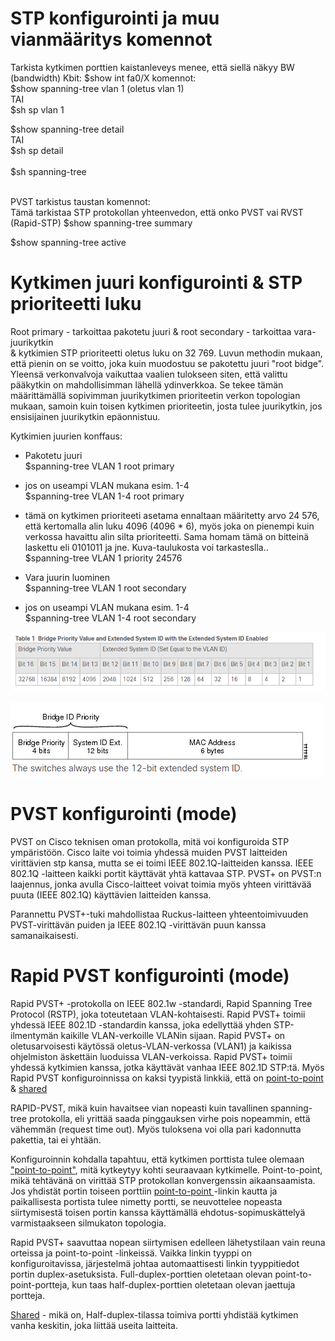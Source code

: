 # STP konfigurointi ja muu vianmääritys komennot

Tarkista kytkimen porttien kaistanleveys menee, että siellä näkyy BW (bandwidth) Kbit: $show int fa0/X
komennot: <br>
$show spanning-tree vlan 1 (oletus vlan 1) <br>
TAI <br>
$sh sp vlan 1 <br>

$show spanning-tree detail <br>
TAI <br>
$sh sp detail <br>
<br>
$sh spanning-tree<br><br>

PVST tarkistus taustan komennot:<br>
Tämä tarkistaa STP protokollan yhteenvedon, että onko PVST vai RVST (Rapid-STP)
$show spanning-tree summary<br>

$show spanning-tree active<br>

# Kytkimen juuri konfigurointi & STP prioriteetti luku

Root primary - tarkoittaa pakotetu juuri & root secondary - tarkoittaa vara-juurikytkin <br> & kytkimien STP prioriteetti oletus luku on 32 769. Luvun methodin mukaan, että pienin on se voitto, joka kuin muodostuu se pakotettu juuri "root bidge". Yleensä verkonvalvoja vaikuttaa vaalien tulokseen siten, että valittu pääkytkin on mahdollisimman lähellä ydinverkkoa. Se tekee tämän määrittämällä sopivimman juurikytkimen prioriteetin verkon topologian mukaan, samoin kuin toisen kytkimen prioriteetin, josta tulee juurikytkin, jos ensisijainen juurikytkin epäonnistuu.

Kytkimien juurien konffaus: <br>
- Pakotetu juuri <br>
$spanning-tree VLAN 1 root primary <br>

- jos on useampi VLAN mukana esim. 1-4 <br>
$spanning-tree VLAN 1-4 root primary <br>

- tämä on kytkimen prioriteeti asetama ennaltaan määritetty arvo 24 576, että kertomalla alin luku 4096 (4096 * 6), myös joka on pienempi kuin verkossa havaittu alin silta prioriteetti. Sama homam tämä on bitteinä laskettu eli 0101011 ja jne. Kuva-taulukosta voi tarkasteslla..<br>
$spanning-tree VLAN 1 priority 24576 <br>

- Vara juurin luominen <br>
$spanning-tree VLAN 1 root secondary <br>

- jos on useampi VLAN mukana esim. 1-4 <br>
$spanning-tree VLAN 1-4 root secondary <br>

![Alt text](images/Bridge-PriorityValues.PNG?raw=true)

![Alt text](images/BridgeId-12Bit.PNG?raw=true)

# PVST konfigurointi (mode)

PVST on Cisco teknisen oman protokolla, mitä voi konfiguroida STP ympäristöön. Cisco laite voi toimia yhdessä muiden PVST laitteiden virittävien stp kansa, mutta se ei toimi IEEE 802.1Q-laitteiden kanssa. IEEE 802.1Q -laitteen kaikki portit käyttävät yhtä kattavaa STP. PVST+ on PVST:n laajennus, jonka avulla Cisco-laitteet voivat toimia myös yhteen virittävää puuta (IEEE 802.1Q) käyttävien laitteiden kanssa.

Parannettu PVST+-tuki mahdollistaa Ruckus-laitteen yhteentoimivuuden PVST-virittävän puiden ja IEEE 802.1Q -virittävän puun kanssa samanaikaisesti.

# Rapid PVST konfigurointi (mode)

Rapid PVST+ -protokolla on IEEE 802.1w -standardi, Rapid Spanning Tree Protocol (RSTP), joka toteutetaan VLAN-kohtaisesti. Rapid PVST+ toimii yhdessä IEEE 802.1D -standardin kanssa, joka edellyttää yhden STP-ilmentymän kaikille VLAN-verkoille VLANin sijaan. Rapid PVST+ on oletusarvoisesti käytössä oletus-VLAN-verkossa (VLAN1) ja kaikissa ohjelmiston äskettäin luoduissa VLAN-verkoissa. Rapid PVST+ toimii yhdessä kytkimien kanssa, jotka käyttävät vanhaa IEEE 802.1D STP:tä. Myös Rapid PVST konfiguroinnissa on kaksi tyypistä linkkiä, että on <ins>point-to-point</ins> & <ins>shared</ins>

RAPID-PVST, mikä kuin havaitsee vian nopeasti kuin tavallinen spanning-tree protokolla, eli yrittää saada pinggauksen virhe pois nopeammin, että vähemmän (request time out). Myös tuloksena voi olla pari kadonnutta pakettia, tai ei yhtään.

Konfiguroinnin kohdalla tapahtuu, että kytkimen porttista tulee olemaan <ins>"point-to-point"</ins>, mitä kytkeytyy kohti seuraavaan kytkimelle. Point-to-point, mikä tehtävänä on virittää STP protokollan konvergenssin aikaansaamista. Jos yhdistät portin toiseen porttiin <ins> point-to-point </ins>-linkin kautta ja paikallisesta portista tulee nimetty portti, se neuvottelee nopeasta siirtymisestä toisen portin kanssa käyttämällä ehdotus-sopimuskättelyä varmistaakseen silmukaton topologia.

Rapid PVST+ saavuttaa nopean siirtymisen edelleen lähetystilaan vain reuna orteissa ja point-to-point -linkeissä. Vaikka linkin tyyppi on konfiguroitavissa, järjestelmä johtaa automaattisesti linkin tyyppitiedot portin duplex-asetuksista. Full-duplex-porttien oletetaan olevan point-to-point-portteja, kun taas half-duplex-porttien oletetaan olevan jaettuja portteja. 

<ins>Shared</ins> - mikä on, Half-duplex-tilassa toimiva portti yhdistää kytkimen vanha keskitin, joka liittää useita laitteita.
